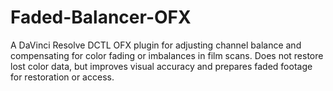 # Faded-Balancer-OFX
A DaVinci Resolve DCTL OFX plugin for adjusting channel balance and compensating for color fading or imbalances in film scans. Does not restore lost color data, but improves visual accuracy and prepares faded footage for restoration or access. 
